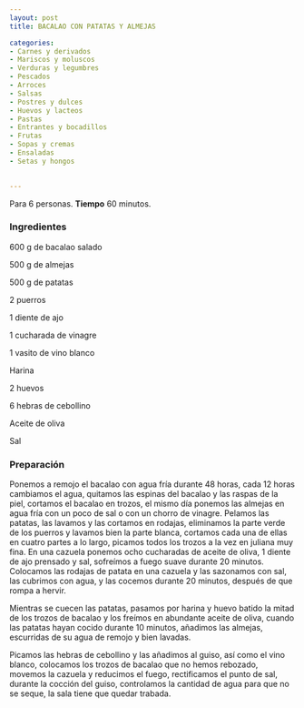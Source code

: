 ```yaml
---
layout: post
title: BACALAO CON PATATAS Y ALMEJAS

categories:
- Carnes y derivados
- Mariscos y moluscos
- Verduras y legumbres
- Pescados
- Arroces
- Salsas
- Postres y dulces
- Huevos y lacteos
- Pastas
- Entrantes y bocadillos
- Frutas
- Sopas y cremas
- Ensaladas
- Setas y hongos
 

---
```


Para 6 personas.
<b>Tiempo</b> 60 minutos.

<h3>Ingredientes</h3>

600 g de bacalao salado

500 g de almejas

500 g de patatas

2 puerros

1 diente de ajo

1 cucharada de vinagre

1 vasito de vino blanco

Harina

2 huevos

6 hebras de cebollino

Aceite de oliva

Sal

<h3>Preparación</h3>

Ponemos a remojo el bacalao con agua fría durante 48 horas, cada 12 horas cambiamos el agua, quitamos las espinas del bacalao y las raspas de la piel, cortamos el bacalao en trozos, el mismo día ponemos las almejas en agua fría con un poco de sal o con un chorro de vinagre. Pelamos las patatas, las lavamos y las cortamos en rodajas, eliminamos la parte verde de los puerros y lavamos bien la parte blanca, cortamos cada una de ellas en cuatro partes a lo largo, picamos todos los trozos a la vez en juliana muy fina. En una cazuela ponemos ocho cucharadas de aceite de oliva, 1 diente de ajo prensado y sal, sofreímos a fuego suave durante 20 minutos. Colocamos las rodajas de patata en una cazuela y las sazonamos con sal, las cubrimos con agua, y las cocemos durante 20 minutos, después de que rompa a hervir.

Mientras se cuecen las patatas, pasamos por harina y huevo batido la mitad de los trozos de bacalao y los freímos en abundante aceite de oliva, cuando las patatas hayan cocido durante 10 minutos, añadimos las almejas, escurridas de su agua de remojo y bien lavadas.

Picamos las hebras de cebollino y las añadimos al guiso, así como el vino blanco, colocamos los trozos de bacalao que no hemos rebozado, movemos la cazuela y reducimos el fuego, rectificamos el punto de sal, durante la cocción del guiso, controlamos la cantidad de agua para que no se seque, la sala tiene que quedar trabada.

